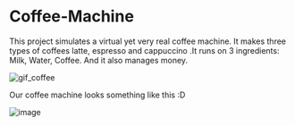 # Coffee-Machine
This project simulates a virtual yet very real coffee machine. It makes three types of coffees latte, espresso and cappuccino  .It runs on 3 ingredients:  Milk, Water, Coffee. And it also manages money.





![gif_coffee](https://user-images.githubusercontent.com/80421780/187033452-502ca438-c999-4975-b565-8ed15373cde7.gif)



Our coffee machine looks something like this :D

![image](https://user-images.githubusercontent.com/80421780/187034908-d41a2ba0-9c29-4dd9-84dd-5e24bcef116a.png)
